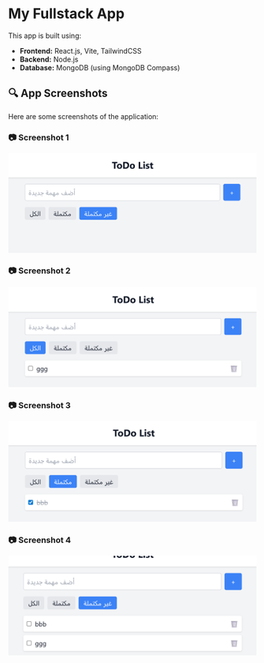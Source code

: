 # My Fullstack App

This app is built using:

- **Frontend:** React.js, Vite, TailwindCSS  
- **Backend:** Node.js  
- **Database:** MongoDB (using MongoDB Compass)

## 🔍 App Screenshots

Here are some screenshots of the application:

### 📷 Screenshot 1
![Screenshot 1](assets/image1.png)

### 📷 Screenshot 2
![Screenshot 2](assets/image2.png)

### 📷 Screenshot 3
![Screenshot 3](assets/image3.png)

### 📷 Screenshot 4
![Screenshot 4](assets/image4.png)
